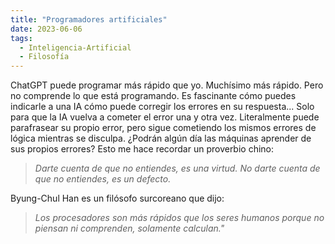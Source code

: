 ```yaml
---
title: "Programadores artificiales"
date: 2023-06-06
tags:
  - Inteligencia-Artificial
  - Filosofía
---
```


ChatGPT puede programar más rápido que yo. Muchísimo más rápido. Pero no comprende lo que está programando. Es fascinante cómo puedes indicarle a una IA cómo puede corregir los errores en su respuesta... Solo para que la IA vuelva a cometer el error una y otra vez. Literalmente puede parafrasear su propio error, pero sigue cometiendo los mismos errores de lógica mientras se disculpa. ¿Podrán algún día las máquinas aprender de sus propios errores? Esto me hace recordar un proverbio chino:

> _Darte cuenta de que no entiendes, es una virtud. No darte cuenta de que no entiendes, es un defecto._

Byung-Chul Han es un filósofo surcoreano que dijo:

> _Los procesadores son más rápidos que los seres humanos porque no piensan ni comprenden, solamente calculan."_
